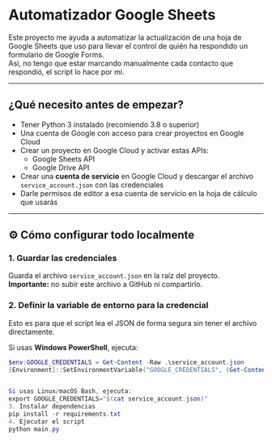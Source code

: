 # Automatizador Google Sheets

Este proyecto me ayuda a automatizar la actualización de una hoja de Google Sheets que uso para llevar el control de quién ha respondido un formulario de Google Forms.  
Así, no tengo que estar marcando manualmente cada contacto que respondió, el script lo hace por mí.

---

##  ¿Qué necesito antes de empezar?

- Tener Python 3 instalado (recomiendo 3.8 o superior)  
- Una cuenta de Google con acceso para crear proyectos en Google Cloud  
- Crear un proyecto en Google Cloud y activar estas APIs:  
  - Google Sheets API  
  - Google Drive API  
- Crear una **cuenta de servicio** en Google Cloud y descargar el archivo `service_account.json` con las credenciales  
- Darle permisos de editor a esa cuenta de servicio en la hoja de cálculo que usarás

---

## ⚙ Cómo configurar todo localmente

### 1. Guardar las credenciales

Guarda el archivo `service_account.json` en la raíz del proyecto.  
**Importante:** no subir este archivo a GitHub ni compartirlo.

### 2. Definir la variable de entorno para la credencial

Esto es para que el script lea el JSON de forma segura sin tener el archivo directamente.

Si usas **Windows PowerShell**, ejecuta:

```powershell
$env:GOOGLE_CREDENTIALS = Get-Content -Raw .\service_account.json
[Environment]::SetEnvironmentVariable("GOOGLE_CREDENTIALS", (Get-Content -Raw .\service_account.json), "User")


Si usas Linux/macOS Bash, ejecuta:
export GOOGLE_CREDENTIALS="$(cat service_account.json)"
3. Instalar dependencias
pip install -r requirements.txt
4. Ejecutar el script
python main.py




